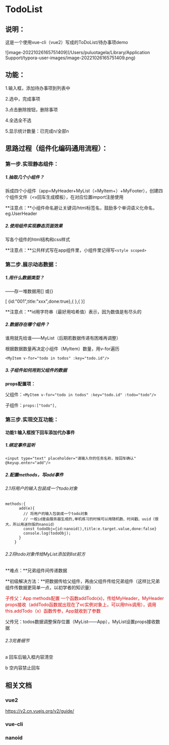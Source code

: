 # TodoList

## 说明：

这是一个使用vue-cli（vue2）写成的ToDoList/待办事项demo

![image-20221026165751409](/Users/puluotagela/Library/Application Support/typora-user-images/image-20221026165751409.png)

## 功能：

1.输入框，添加待办事项到列表中

2.选中，完成事项

3.点击删除按钮，删除事项

4.全选全不选

5.显示统计数量：已完成n/全部n



## 思路过程（组件化编码通用流程）：

### 第一步.实现静态组件：

##### 1.抽取几个小组件？

拆成四个小组件（app=MyHeader+MyList（=MyItem+）+MyFooter），创建四个组件文件（<v回车生成模板），在对应位置import注册使用

**注意点：**小组件命名避让关键词/html标签名，鼓励多个单词语义化命名，eg.UserHeader

##### 2.使用组件实现静态页面效果

写各个组件的html结构和css样式

**注意点：**公共样式写在app组件里，小组件里记得写`<style scoped>`

### 第二步.展示动态数据：

##### 1.用什么数据类型？

——存一堆数据用[] 或{}

[ {id:"001",title:"xxx",done:true},{  },{  }]

**注意点：**id用字符串（最好用哈希值）表示，因为数值是有尽头的

##### 2.数据存在哪个组件？

谁用就先给谁——MyList（后期若数据传递有困难再调整）

根据数据数量再决定小组件（MyItem）数量，用v-for遍历

`<MyItem v-for="todo in todos" :key="todo.id"/>`

##### 3.子组件如何用到父组件的数据

**props配置项：**

父组件：`<MyItem v-for="todo in todos" :key="todo.id" :todo="todo"/>`

子组件：`props:["todo"],`

### 第三步.实现交互功能：

#### 功能1:输入框按下回车添加代办事件

##### 1.绑定事件监听

`<input type="text" placeholder="请输入你的任务名称，按回车确认" @keyup.enter="add"/>`

##### 2.配置methods，写add事件

###### 2.1将用户的输入包装成一个todo对象

```vue
methods:{
      add(e){
        // 将用户的输入包装成一个todo对象
        // 一般id是由服务器生成的,单机练习的时候可以用随机数、时间戳、uuid（很大，所以用迷你版的nanoid）
        const todoObj={id:nanoid(),title:e.target.value,done:false}
        console.log(todoObj);
      }
    }
```

###### 2.2将todo对象传给MyList添加到list前方

**难点：**兄弟组件间传递数据

**初级解决方法：**把数据传给父组件，再由父组件传给兄弟组件（这样比兄弟组件传数据更简单一点，以初学者的知识量）

<font color="#dd0000"> 子传父：App methods配置 一个函数addTodo(x)，传给MyHeader，MyHeader props接收（addTodo函数就出现在了vc实例对象上，可以用this调用），调用this.addTodo（x）函数传参，App就收到了参数</font>

父传兄：todos数据调整保存位置（MyList——App），MyList设置props接收数据

###### 2.3完善细节

a 回车后输入框内容清空

b 空内容禁止回车





## 相关文档

### vue2

https://v2.cn.vuejs.org/v2/guide/

### vue-cli



### nanoid